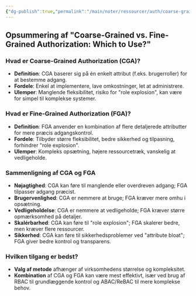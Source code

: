 ```yaml
---
{"dg-publish":true,"permalink":"/main/noter/ressourcer/auth/coarse-grained-vs-fine-grained/","title":"Coase vs Fine-Grained Authorization","tags":["læringsmål","systemudvikling","projektarbejde","programmering"],"created":"2024-09-03T14:31:15.984+02:00"}
---
```


## Opsummering af "Coarse-Grained vs. Fine-Grained Authorization: Which to Use?"

### Hvad er Coarse-Grained Authorization (CGA)?

- **Definition**: CGA baserer sig på én enkelt attribut (f.eks. brugerroller)
for at bestemme adgang.
- **Fordele**: Enkel at implementere, lave omkostninger, let at administrere.
- **Ulemper**: Manglende fleksibilitet, risiko for "role explosion", kan være
for simpel til komplekse systemer.

### Hvad er Fine-Grained Authorization (FGA)?

- **Definition**: FGA anvender en kombination af flere detaljerede attributter
for mere præcis adgangskontrol.
- **Fordele**: Tilbyder større fleksibilitet, bedre sikkerhed og tilpasning,
forhindrer "role explosion".
- **Ulemper**: Kompleks opsætning, højere ressourcetræk, vanskelig at vedligeholde.

### Sammenligning af CGA og FGA

- **Nøjagtighed**: CGA kan føre til manglende eller overdreven adgang; FGA
tilpasser adgang præcist.
- **Brugervenlighed**: CGA er nemmere at bruge; FGA kræver mere omhu i opsætning.
- **Vedligeholdelse**: CGA er nemmere at vedligeholde; FGA kræver større
opmærksomhed på detaljer.
- **Skalérbarhed**: CGA kan føre til "role explosion"; FGA skalerer bedre, men
kræver flere ressourcer.
- **Sikkerhed**: CGA kan føre til sikkerhedsproblemer ved "attribute bloat";
FGA giver bedre kontrol og transparens.

### Hvilken tilgang er bedst?

- **Valg af metode** afhænger af virksomhedens størrelse og kompleksitet.
- **Kombination** af CGA og FGA kan være mest effektivt, især ved brug af RBAC
til grundlæggende kontrol og ABAC/ReBAC til mere komplekse behov.

